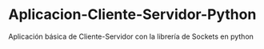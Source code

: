 # Aplicacion-Cliente-Servidor-Python
Aplicación básica de Cliente-Servidor con la librería de Sockets en python
